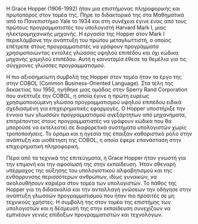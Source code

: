 Η Grace Hopper (1906-1992) ήταν μια επιστήμονας πληροφορικής και πρωτοπόρος στον τομέα της. Πήρε το διδακτορικό της στα Μαθηματικά από το Πανεπιστήμιο Yale το 1934 και στη συνέχεια έγινε ένας από τους πρώτους προγραμματιστές του υπολογιστή Harvard Mark I, μιας ηλεκτρομηχανικής μηχανής. Η εργασία της Hopper στον Mark I περιελάμβανε την ανάπτυξη του πρώτου μεταγλωττιστή, ο οποίος επέτρεπε στους προγραμματιστές να γράφουν προγράμματα χρησιμοποιώντας εντολές γλώσσας υψηλού επιπέδου και όχι κώδικα μηχανής χαμηλού επιπέδου. Αυτή η καινοτομία έθεσε τα θεμέλια για τις σύγχρονες γλώσσες προγραμματισμού.

Η πιο αξιοσημείωτη συμβολή της Hopper στον τομέα ήταν το έργο της στην COBOL (Common Business-Oriented Language). Στα τέλη της δεκαετίας του 1950, ηγήθηκε μιας ομάδας στην Sperry Rand Corporation που ανέπτυξε την COBOL, η οποία έγινε η πρώτη ευρέως χρησιμοποιούμενη γλώσσα προγραμματισμού υψηλού επιπέδου ειδικά σχεδιασμένη για επιχειρηματικές εφαρμογές. Ο Hopper υποστήριξε την έννοια των γλωσσών προγραμματισμού ανεξάρτητων από μηχανήματα, επιτρέποντας στους προγραμματιστές να γράφουν κώδικα που θα μπορούσε να εκτελεστεί σε διαφορετικά συστήματα υπολογιστών χωρίς τροποποιήσεις. Το όραμα και η ηγεσία της έπαιξαν καθοριστικό ρόλο στην ανάπτυξη και υιοθέτηση της COBOL, η οποία έφερε επανάσταση στην επιχειρηματική πληροφορική.

Πέρα από τα τεχνικά της επιτεύγματα, η Grace Hopper ήταν γνωστή για την επιμονή και την αφοσίωσή της στην εκπαίδευση. Ήταν σθεναρή υπέρμαχος της αύξησης του υπολογιστικού αλφαβητισμού και της ενθάρρυνσης περισσότερων ανθρώπων, ιδίως γυναικών, να ακολουθήσουν καριέρα στον τομέα των υπολογιστών. Το πάθος της Hopper για τη διδασκαλία και την ανταλλαγή γνώσεων την οδήγησε στην ανάπτυξη γλωσσών προγραμματισμού που ήταν πιο προσιτές σε μη τεχνικούς χρήστες. Η συμβολή της στον τομέα της επιστήμης των υπολογιστών και η δέσμευσή της στην εκπαίδευση συνεχίζουν να εμπνέουν γενιές επίδοξων προγραμματιστών και τεχνολόγων.
